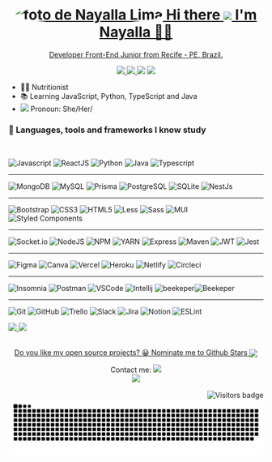 <h1 align='center' > <a href="https://www.linkedin.com/in/nayalla-lima/" target="_blank">
<img style="border-radius:50%" style="margin:1rem" width="60px" src="https://media.licdn.com/dms/image/D4D03AQFaHsyPQYjOkg/profile-displayphoto-shrink_200_200/0/1683747078640?e=1693440000&v=beta&t=SeyDVEw4_4s5QKEMue_YI74NSsRfYBRLzCC4cHXpk3E" width="150px"; alt="foto de Nayalla Lima"/> Hi there <img src="https://media.giphy.com/media/hvRJCLFzcasrR4ia7z/giphy.gif"  width="30px"> I'm Nayalla 👩‍💻 </h1>

<p align='center'> Developer Front-End Junior from Recife - PE, Brazil.
<p align='center'>

<a href="https://www.linkedin.com/in/nayalla-lima/" target="_blank">
    <img src="https://img.shields.io/badge/linkedin-%230077B5.svg?&style=for-the-badge&logo=linkedin&logoColor=white" />
</a>
<a href="https://instagram.com/nayallam_lima" target="_blank">
    <img src="https://img.shields.io/badge/instagram-%23E4405F.svg?&style=for-the-badge&logo=instagram&logoColor=white" />        
</a>
<a href="https://discord.gg/KH6kf52H" target="_blank"><img src="https://img.shields.io/badge/Discord-685EA9?style=for-the-badge&logo=discord&logoColor=white" ></a>
<a href="https://meet.google.com/?hs=197&pli=1&authuser=0" target="_blank"><img src="https://img.shields.io/badge/Google%20Meet-32A350?style=for-the-badge&logo=google-meet&logoColor=white" ></a>
</p>

- 👩‍⚕️ Nutritionist <br>
- 📚 Learning JavaScript, Python, TypeScript and Java <br>
- <img width="2%" src="https://pa1.narvii.com/6579/d4ff876f2a775c3496071ad629f73f38e1119f18_hq.gif"/> Pronoun: She/Her/
  <br>

### 💼 Languages, tools ​​and frameworks I know study

<br>

![Javascript](https://img.shields.io/badge/JavaScript-323330?style=for-the-badge&logo=javascript&logoColor=F7DF1E)
![ReactJS](https://img.shields.io/badge/-ReactJs-61DAFB?style=for-the-badge&logo=react&logoColor=black)
![Python](https://img.shields.io/badge/python-3670A0?style=for-the-badge&logo=python&logoColor=ffdd54)
![Java](https://img.shields.io/badge/Java-ED8B00?style=for-the-badge&logo=java&logoColor=white)
![Typescript](https://img.shields.io/badge/-TypeScript-3178C6?style=for-the-badge&logo=typescript&logoColor=white)

<hr>

![MongoDB](https://img.shields.io/badge/MongoDB-4EA94B?style=for-the-badge&logo=mongodb&logoColor=white)
![MySQL](https://img.shields.io/badge/-MySQL-4479A1?style=for-the-badge&logo=mysql&logoColor=white)
![Prisma](https://img.shields.io/badge/prisma-1B222D?style=for-the-badge&logo=prisma&logoColor=white)
![PostgreSQL](https://img.shields.io/badge/PostgreSQL-316192?style=for-the-badge&logo=postgresql&logoColor=white)
![SQLite](https://img.shields.io/badge/SQLite-07405E?style=for-the-badge&logo=sqlite&logoColor=white)
![NestJs](https://img.shields.io/badge/nestjs-E0234E?style=for-the-badge&logo=nestjs&logoColor=white)
 
<hr>

![Bootstrap](https://img.shields.io/badge/Bootstrap-7952B3?style=for-the-badge&logo=bootstrap&logoColor=white)
![CSS3](https://img.shields.io/badge/CSS3-1572B6?style=for-the-badge&logo=css3)
![HTML5](https://img.shields.io/badge/HTML5-E34F26?style=for-the-badge&logo=html5&logoColor=white)
![Less](https://img.shields.io/badge/less-2B4C80?style=for-the-badge&logo=less&logoColor=white)
![Sass](https://img.shields.io/badge/SASS-CC6699?style=for-the-badge&logo=sass&logoColor=white)
![MUI](https://img.shields.io/badge/MUI-%230081CB.svg?style=for-the-badge&logo=mui&logoColor=white)
![Styled Components](https://img.shields.io/badge/styled--components-DB7093?style=for-the-badge&logo=styled-components&logoColor=white)

<hr>

![Socket.io](https://img.shields.io/badge/Socket.io-010101?&style=for-the-badge&logo=Socket.io&logoColor=white)
![NodeJS](https://img.shields.io/badge/Node.js-339933?style=for-the-badge&logo=nodedotjs&logoColor=white)
![NPM](https://img.shields.io/badge/NPM-CB3837?style=for-the-badge&logo=npm&logoColor=white)
![YARN](https://img.shields.io/badge/Yarn-2C8EBB?style=for-the-badge&logo=yarn&logoColor=white)
![Express](https://img.shields.io/badge/Express.js-000000?style=for-the-badge&logo=express&logoColor=white)
![Maven](https://img.shields.io/badge/apache_maven-C71A36?style=for-the-badge&logo=apachemaven&logoColor=white)
![JWT](https://img.shields.io/badge/JWT-000000?style=for-the-badge&logo=JSON%20web%20tokens&logoColor=white)
![Jest](https://img.shields.io/badge/Jest-C21325?style=for-the-badge&logo=jest&logoColor=white)

<hr>

![Figma](https://img.shields.io/badge/Figma-F24E1E?style=for-the-badge&logo=figma&logoColor=white)
![Canva](https://img.shields.io/badge/Canva-%2300C4CC.svg?&style=for-the-badge&logo=Canva&logoColor=white)
![Vercel](https://img.shields.io/badge/Vercel-000000?style=for-the-badge&logo=vercel&logoColor=white)
![Heroku](https://img.shields.io/badge/Heroku-430098?style=for-the-badge&logo=heroku&logoColor=white)
![Netlify](https://img.shields.io/badge/Netlify-%23000000.svg?style=for-the-badge&logo=netlify&logoColor=#00C7B7)
![Circleci](https://img.shields.io/badge/circleci-343434?style=for-the-badge&logo=circleci&logoColor=white)

<hr>

![Insomnia](https://img.shields.io/badge/Insomnia-5849BE?style=for-the-badge&logo=insomnia&logoColor=white)
![Postman](https://img.shields.io/badge/Postman-FF6C37?style=for-the-badge&logo=postman&logoColor=white)
![VSCode](https://img.shields.io/badge/VSCode-007ACC?style=for-the-badge&logo=visual-studio-code&logoColor=white)
![Intellij](https://img.shields.io/badge/Intellij-000000?style=for-the-badge&logo=intellij-idea&logoColor=white)
<img src="https://res.cloudinary.com/canonical/image/fetch/f_auto,q_auto,fl_sanitize,w_60,h_60/https://dashboard.snapcraft.io/site_media/appmedia/2020/03/512x512_4JGJ8f7.png"  width="23px" alt="beekeper">![Beekeper](https://img.shields.io/badge/Beekeper-FCC624?style=for-the-badge&logo=beekeper&logoColor=black)

<hr>

![Git](https://img.shields.io/badge/Git-F05032?style=for-the-badge&logo=git&logoColor=white)
![GitHub](https://img.shields.io/badge/GitHub-100000?style=for-the-badge&logo=github&logoColor=white)
![Trello](https://img.shields.io/badge/Trello-0052CC?style=for-the-badge&logo=trello&logoColor=white)
![Slack](https://img.shields.io/badge/Slack-4A154B?style=for-the-badge&logo=slack&logoColor=white)
![Jira](https://img.shields.io/badge/Jira-0078D4?style=for-the-badge&logo=Jira&logoColor=white)
![Notion](https://img.shields.io/badge/Notion-000?style=for-the-badge&logo=notion&logoColor=white)
![ESLint](https://img.shields.io/badge/ESLint-4B3263?style=for-the-badge&logo=eslint&logoColor=white)

<div>
  <a href="https://github-readme-stats.vercel.app/api?username=nayallalima&show_icons=true&theme=radical">
  <img height="140em" src="https://github-readme-stats.vercel.app/api?username=nayallalima&show_icons=true&theme=radical"/>
  <img height="140em" src="https://github-readme-stats.vercel.app/api/top-langs/?username=nayallalima&theme=radical&layout=compact"/>
</div>
<br>

<p align='center'>
  Do you like my open source projects? 😀 
  <a href='https://stars.github.com/nominate/' align='center'> Nominate me to Github Stars  <img src="https://www.imagensanimadas.com/data/media/280/estrela-imagem-animada-0103.gif" align='center' width="2%"></a>
</p>

<p align='center'>
   Contact me:  
  <img src="https://i.pinimg.com/originals/06/2b/aa/062baabe40ac8aa395bcfbc6f0351534.gif"  width="25px"><br>
  <a href="mailto:nayallaml@gmail.com">  
    <img src="https://cdn.dribbble.com/users/4793206/screenshots/15174306/logo-animation.gif" width="100px" />        
</a>
</p>

<a href="https://badges.pufler.dev">
    <img align="right" src="https://badges.pufler.dev/visits/nayallalima/nayallalima?color=purple" alt="Visitors badge" />
</a>

![Snake animation](https://github.com/Platane/snk/raw/output/github-contribution-grid-snake.svg)
